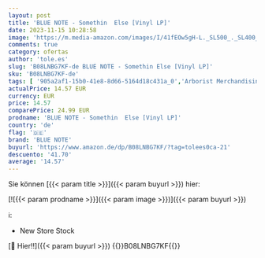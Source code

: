 ```yaml
---
layout: post
title: 'BLUE NOTE - Somethin  Else [Vinyl LP]'
date: 2023-11-15 10:28:58
image: 'https://m.media-amazon.com/images/I/41fEOw5gH-L._SL500_._SL400_.jpg'
comments: true
category: ofertas
author: 'tole.es'
slug: 'B08LNBG7KF-de BLUE NOTE - Somethin Else [Vinyl LP]'
sku: 'B08LNBG7KF-de'
tags: [ '905a2af1-15b0-41e8-8d66-5164d18c431a_0','Arborist Merchandising Root','Artist Pages Filter Nodes','Custom Stores','Featured Categories','Formate','Jazz','Main Albums','Musik Kategorien','Musik-CDs & Vinyl','Regions','Regular Stores','Self Service','Shops','USA & Großbritannien','Vinyl','blue note','🇩🇪', ]
actualPrice: 14.57 EUR
currency: EUR
price: 14.57
comparePrice: 24.99 EUR
prodname: 'BLUE NOTE - Somethin  Else [Vinyl LP]'
country: 'de'
flag: '🇩🇪'
brand: 'BLUE NOTE'
buyurl: 'https://www.amazon.de/dp/B08LNBG7KF/?tag=tolees0ca-21'
descuento: '41.70'
average: '14.57'
---
```


Sie können [{{< param title >}}]({{< param buyurl >}}) hier:

[![{{< param prodname >}}]({{< param image >}})]({{< param buyurl >}})

ℹ️:

- New Store Stock

[🛒 Hier!!]({{< param buyurl >}})
{{<world>}}B08LNBG7KF{{</world>}}
